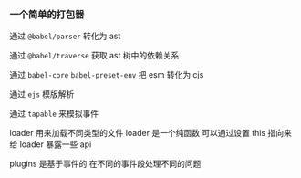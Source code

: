 ### 一个简单的打包器

通过 `@babel/parser` 转化为 ast

通过 `@babel/traverse` 获取 ast 树中的依赖关系

通过 `babel-core` `babel-preset-env` 把 esm 转化为 cjs

通过 `ejs` 模版解析

通过 `tapable` 来模拟事件

loader 用来加载不同类型的文件 loader 是一个纯函数 可以通过设置 this 指向来给 loader 暴露一些 api

plugins 是基于事件的 在不同的事件段处理不同的问题
